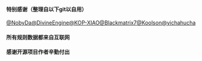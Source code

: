 #### 特别感谢（整理自以下git以自用）      

[@NobyDa](https://github.com/NobyDa/Script/tree/master)[@DivineEngine](https://github.com/DivineEngine/Profiles/tree/master)[@KOP-XIAO](https://github.com/KOP-XIAO/QuantumultX)[@Blackmatrix7](https://github.com/blackmatrix7/ios_rule_script)[@Koolson](https://github.com/Koolson/Qure)[@yichahucha](https://github.com/yichahucha/surge)
#### 所有规则数据都来自互联网
#### 感谢开源项目作者辛勤付出
